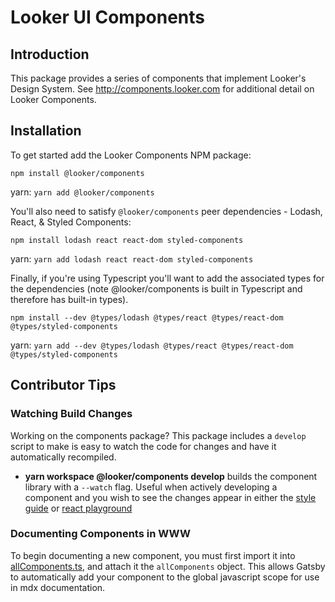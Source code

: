 # Looker UI Components

## Introduction

This package provides a series of components that implement Looker's Design System. See http://components.looker.com for additional detail on Looker Components.

## Installation

To get started add the Looker Components NPM package:

`npm install @looker/components`

yarn: `yarn add @looker/components`

You'll also need to satisfy `@looker/components` peer dependencies - Lodash, React, & Styled Components:

`npm install lodash react react-dom styled-components`

yarn: `yarn add lodash react react-dom styled-components`

Finally, if you're using Typescript you'll want to add the associated types for the dependencies (note @looker/components is built in Typescript and therefore has built-in types).

`npm install --dev @types/lodash @types/react @types/react-dom @types/styled-components`

yarn: `yarn add --dev @types/lodash @types/react @types/react-dom @types/styled-components`

## Contributor Tips

### Watching Build Changes

Working on the components package? This package includes a `develop` script to make is easy to watch the code for changes and have it automatically recompiled.

- **yarn workspace @looker/components develop** builds the component library with a `--watch` flag. Useful when actively developing a component and you wish to see the changes appear in either the [style guide](./packages/www) or [react playground](./packages/playground)

### Documenting Components in WWW

To begin documenting a new component, you must first import it into [allComponents.ts](/looker-open-source/components/blob/master/packages/www/src/MDX/Pre/allComponents.ts), and attach it the `allComponents` object. This allows Gatsby to automatically add your component to the global javascript scope for use in mdx documentation.
